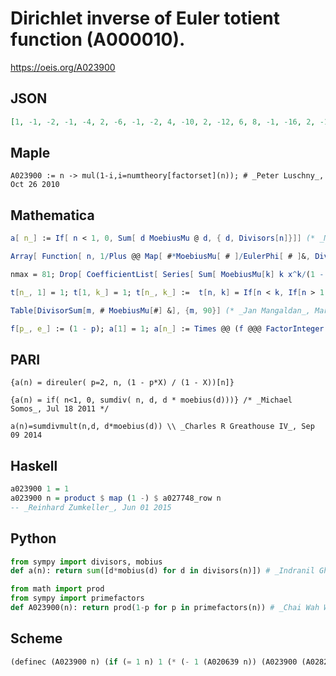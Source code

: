 # Dirichlet inverse of Euler totient function \(A000010\)\.
https://oeis.org/A023900
## JSON
```JSON
[1, -1, -2, -1, -4, 2, -6, -1, -2, 4, -10, 2, -12, 6, 8, -1, -16, 2, -18, 4, 12, 10, -22, 2, -4, 12, -2, 6, -28, -8, -30, -1, 20, 16, 24, 2, -36, 18, 24, 4, -40, -12, -42, 10, 8, 22, -46, 2, -6, 4, 32, 12, -52, 2, 40, 6, 36, 28, -58, -8, -60, 30, 12, -1, 48, -20, -66, 16, 44, -24, -70, 2, -72, 36, 8, 18, 60, -24, -78, 4, -2]
```
## Maple
```Maple
A023900 := n -> mul(1-i,i=numtheory[factorset](n)); # _Peter Luschny_, Oct 26 2010
```
## Mathematica
```Mathematica
a[ n_] := If[ n < 1, 0, Sum[ d MoebiusMu @ d, { d, Divisors[n]}]] (* _Michael Somos_, Jul 18 2011 *)
```
```Mathematica
Array[ Function[ n, 1/Plus @@ Map[ #*MoebiusMu[ # ]/EulerPhi[ # ]&, Divisors[ n ] ] ], 90 ]
```
```Mathematica
nmax = 81; Drop[ CoefficientList[ Series[ Sum[ MoebiusMu[k] k x^k/(1 - x^k), {k, 1, nmax} ], {x, 0, nmax} ], x ], 1 ] (* _Stuart Clary_, Apr 15 2006 *)
```
```Mathematica
t[n_, 1] = 1; t[1, k_] = 1; t[n_, k_] :=  t[n, k] = If[n < k, If[n > 1 && k > 1, Sum[-t[k - i, n], {i, 1, n - 1}], 0], If[n > 1 && k > 1, Sum[-t[n - i, k], {i, 1, k - 1}], 0]]; Table[t[n, n], {n, 36}] (* _Mats Granvik_, _Robert G. Wilson v_, Jun 25 2011 *)
```
```Mathematica
Table[DivisorSum[m, # MoebiusMu[#] &], {m, 90}] (* _Jan Mangaldan_, Mar 15 2013 *)
```
```Mathematica
f[p_, e_] := (1 - p); a[1] = 1; a[n_] := Times @@ (f @@@ FactorInteger[n]); Array[a, 100] (* _Amiram Eldar_, Oct 14 2020 *)
```
## PARI
```PARI
{a(n) = direuler( p=2, n, (1 - p*X) / (1 - X))[n]}
```
```PARI
{a(n) = if( n<1, 0, sumdiv( n, d, d * moebius(d)))} /* _Michael Somos_, Jul 18 2011 */
```
```PARI
a(n)=sumdivmult(n,d, d*moebius(d)) \\ _Charles R Greathouse IV_, Sep 09 2014
```
## Haskell
```Haskell
a023900 1 = 1
a023900 n = product $ map (1 -) $ a027748_row n
-- _Reinhard Zumkeller_, Jun 01 2015
```
## Python
```Python
from sympy import divisors, mobius
def a(n): return sum([d*mobius(d) for d in divisors(n)]) # _Indranil Ghosh_, Apr 29 2017
```
```Python
from math import prod
from sympy import primefactors
def A023900(n): return prod(1-p for p in primefactors(n)) # _Chai Wah Wu_, Sep 08 2023
```
## Scheme
```Scheme
(definec (A023900 n) (if (= 1 n) 1 (* (- 1 (A020639 n)) (A023900 (A028234 n))))) ;; _Antti Karttunen_, Nov 28 2017
```
